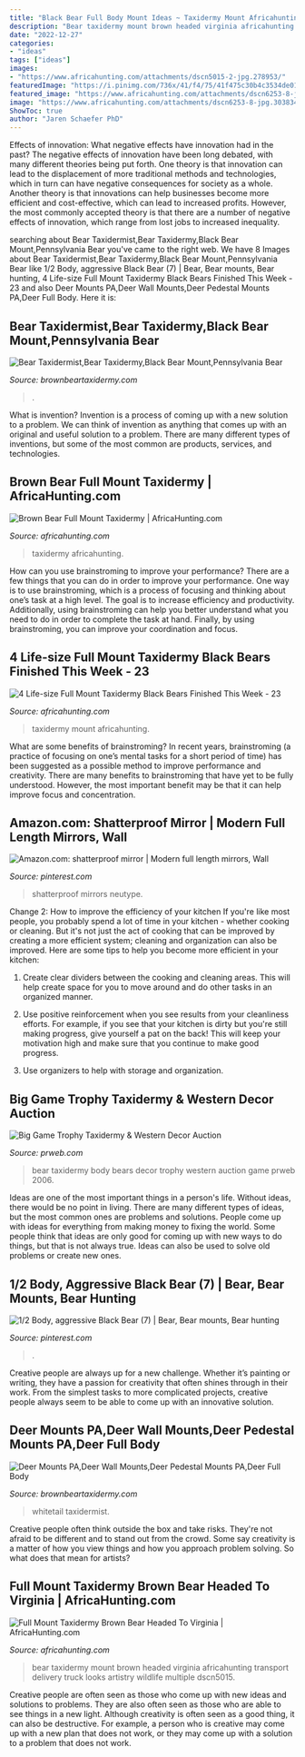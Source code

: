 ```yaml
---
title: "Black Bear Full Body Mount Ideas ~ Taxidermy Mount Africahunting"
description: "Bear taxidermy mount brown headed virginia africahunting transport delivery truck looks artistry wildlife multiple dscn5015"
date: "2022-12-27"
categories:
- "ideas"
tags: ["ideas"]
images:
- "https://www.africahunting.com/attachments/dscn5015-2-jpg.278953/"
featuredImage: "https://i.pinimg.com/736x/41/f4/75/41f475c30b4c3534de01e4d6b66b1867.jpg"
featured_image: "https://www.africahunting.com/attachments/dscn6253-8-jpg.303834/"
image: "https://www.africahunting.com/attachments/dscn6253-8-jpg.303834/"
ShowToc: true
author: "Jaren Schaefer PhD"
---
```



Effects of innovation: What negative effects have innovation had in the past?
The negative effects of innovation have been long debated, with many different theories being put forth. One theory is that innovation can lead to the displacement of more traditional methods and technologies, which in turn can have negative consequences for society as a whole. Another theory is that innovations can help businesses become more efficient and cost-effective, which can lead to increased profits. However, the most commonly accepted theory is that there are a number of negative effects of innovation, which range from lost jobs to increased inequality.

	

		
searching about Bear Taxidermist,Bear Taxidermy,Black Bear Mount,Pennsylvania Bear you've came to the right web. We have 8 Images about Bear Taxidermist,Bear Taxidermy,Black Bear Mount,Pennsylvania Bear like 1/2 Body, aggressive Black Bear (7) | Bear, Bear mounts, Bear hunting, 4 Life-size Full Mount Taxidermy Black Bears Finished This Week - 23 and also Deer Mounts PA,Deer Wall Mounts,Deer Pedestal Mounts PA,Deer Full Body. Here it is:
		
    
## Bear Taxidermist,Bear Taxidermy,Black Bear Mount,Pennsylvania Bear

<img loading=lazy src="http://www.brownbeartaxidermy.com/Black-Bear-Full-Body-Taxidermy-Mount-Pennsylvania-1024.jpg" onerror="this.onerror=null;this.src='https://tse1.mm.bing.net/th?id=OIP.zUWUBxFDGAA9MPBqGbeJZwHaJ3&amp;pid=15.1';" alt="Bear Taxidermist,Bear Taxidermy,Black Bear Mount,Pennsylvania Bear">

_Source: brownbeartaxidermy.com_

>. 

	

What is invention?
Invention is a process of coming up with a new solution to a problem. We can think of invention as anything that comes up with an original and useful solution to a problem. There are many different types of inventions, but some of the most common are products, services, and technologies.

    
## Brown Bear Full Mount Taxidermy | AfricaHunting.com

<img loading=lazy src="https://www.africahunting.com/media/brown-bear-full-mount-taxidermy.87563/full?d=1565607419" onerror="this.onerror=null;this.src='https://tse1.mm.bing.net/th?id=OIP.4eq-LRpxuJUvEz2NJGh06wHaJ4&amp;pid=15.1';" alt="Brown Bear Full Mount Taxidermy | AfricaHunting.com">

_Source: africahunting.com_

>taxidermy africahunting. 

	

How can you use brainstroming to improve your performance?
There are a few things that you can do in order to improve your performance. One way is to use brainstroming, which is a process of focusing and thinking about one’s task at a high level. The goal is to increase efficiency and productivity. Additionally, using brainstroming can help you better understand what you need to do in order to complete the task at hand. Finally, by using brainstroming, you can improve your coordination and focus.

    
## 4 Life-size Full Mount Taxidermy Black Bears Finished This Week - 23

<img loading=lazy src="https://www.africahunting.com/attachments/dscn6253-8-jpg.303834/" onerror="this.onerror=null;this.src='https://tse4.mm.bing.net/th?id=OIP.ARl4zvd3a-HFqX0ZIgBNoQHaJ4&amp;pid=15.1';" alt="4 Life-size Full Mount Taxidermy Black Bears Finished This Week - 23">

_Source: africahunting.com_

>taxidermy mount africahunting. 

	

What are some benefits of brainstroming?
In recent years, brainstroming (a practice of focusing on one’s mental tasks for a short period of time) has been suggested as a possible method to improve performance and creativity. There are many benefits to brainstroming that have yet to be fully understood. However, the most important benefit may be that it can help improve focus and concentration.

    
## Amazon.com: Shatterproof Mirror | Modern Full Length Mirrors, Wall

<img loading=lazy src="https://i.pinimg.com/736x/41/f4/75/41f475c30b4c3534de01e4d6b66b1867.jpg" onerror="this.onerror=null;this.src='https://tse2.mm.bing.net/th?id=OIP.W_GAuIkJWSYuukG7sR2gEAHaHa&amp;pid=15.1';" alt="Amazon.com: shatterproof mirror | Modern full length mirrors, Wall">

_Source: pinterest.com_

>shatterproof mirrors neutype. 

	

Change 2: How to improve the efficiency of your kitchen
If you're like most people, you probably spend a lot of time in your kitchen - whether cooking or cleaning. But it's not just the act of cooking that can be improved by creating a more efficient system; cleaning and organization can also be improved. Here are some tips to help you become more efficient in your kitchen:
1. Create clear dividers between the cooking and cleaning areas. This will help create space for you to move around and do other tasks in an organized manner.

2. Use positive reinforcement when you see results from your cleanliness efforts. For example, if you see that your kitchen is dirty but you're still making progress, give yourself a pat on the back! This will keep your motivation high and make sure that you continue to make good progress.

3. Use organizers to help with storage and organization.

    
## Big Game Trophy Taxidermy &amp; Western Decor Auction

<img loading=lazy src="http://ww1.prweb.com/prfiles/2006/10/03/446446/bear.jpg" onerror="this.onerror=null;this.src='https://tse3.mm.bing.net/th?id=OIP.zfuPkHR85GwVxB04js-IqQHaKs&amp;pid=15.1';" alt="Big Game Trophy Taxidermy &amp; Western Decor Auction">

_Source: prweb.com_

>bear taxidermy body bears decor trophy western auction game prweb 2006. 

	

Ideas are one of the most important things in a person's life. Without ideas, there would be no point in living. There are many different types of ideas, but the most common ones are problems and solutions. People come up with ideas for everything from making money to fixing the world. Some people think that ideas are only good for coming up with new ways to do things, but that is not always true. Ideas can also be used to solve old problems or create new ones.

    
## 1/2 Body, Aggressive Black Bear (7) | Bear, Bear Mounts, Bear Hunting

<img loading=lazy src="https://i.pinimg.com/736x/aa/27/47/aa27476d99b8b5a5632a7e2c611f4446.jpg" onerror="this.onerror=null;this.src='https://tse4.mm.bing.net/th?id=OIP.NovvsopktNHjPUSzn9a6lQHaKS&amp;pid=15.1';" alt="1/2 Body, aggressive Black Bear (7) | Bear, Bear mounts, Bear hunting">

_Source: pinterest.com_

>. 

	

Creative people are always up for a new challenge. Whether it’s painting or writing, they have a passion for creativity that often shines through in their work. From the simplest tasks to more complicated projects, creative people always seem to be able to come up with an innovative solution.

    
## Deer Mounts PA,Deer Wall Mounts,Deer Pedestal Mounts PA,Deer Full Body

<img loading=lazy src="http://www.brownbeartaxidermy.com/Deer-Shoulder-Wall-Mounts/Drop-Tine-Buck-Wall-Mount.jpg" onerror="this.onerror=null;this.src='https://tse1.mm.bing.net/th?id=OIP.ea067HoeTbwLzcyRR-MSVwHaJ4&amp;pid=15.1';" alt="Deer Mounts PA,Deer Wall Mounts,Deer Pedestal Mounts PA,Deer Full Body">

_Source: brownbeartaxidermy.com_

>whitetail taxidermist. 

	

Creative people often think outside the box and take risks. They're not afraid to be different and to stand out from the crowd. Some say creativity is a matter of how you view things and how you approach problem solving. So what does that mean for artists?

    
## Full Mount Taxidermy Brown Bear Headed To Virginia | AfricaHunting.com

<img loading=lazy src="https://www.africahunting.com/attachments/dscn5015-2-jpg.278953/" onerror="this.onerror=null;this.src='https://tse4.mm.bing.net/th?id=OIP.4vvdKsewiFpsXQ5CIOfYygHaJ4&amp;pid=15.1';" alt="Full Mount Taxidermy Brown Bear Headed To Virginia | AfricaHunting.com">

_Source: africahunting.com_

>bear taxidermy mount brown headed virginia africahunting transport delivery truck looks artistry wildlife multiple dscn5015. 

	

Creative people are often seen as those who come up with new ideas and solutions to problems. They are also often seen as those who are able to see things in a new light. Although creativity is often seen as a good thing, it can also be destructive. For example, a person who is creative may come up with a new plan that does not work, or they may come up with a solution to a problem that does not work.

